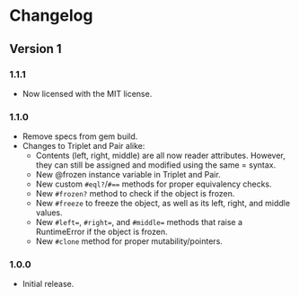 # Changelog
## Version 1
### 1.1.1
* Now licensed with the MIT license.

### 1.1.0
* Remove specs from gem build.
* Changes to Triplet and Pair alike:
  * Contents (left, right, middle) are all now reader attributes. However, they can still be assigned and modified using the same = syntax.
  * New @frozen instance variable in Triplet and Pair.
  * New custom `#eql?`/`#==` methods for proper equivalency checks.
  * New `#frozen?` method to check if the object is frozen.
  * New `#freeze` to freeze the object, as well as its left, right, and middle values.
  * New `#left=`, `#right=`, and `#middle=` methods that raise a RuntimeError if the object is frozen.
  * New `#clone` method for proper mutability/pointers.

### 1.0.0
* Initial release.